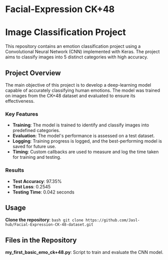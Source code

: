 # Facial-Expression CK+48
# Image Classification Project

This repository contains an emotion classification project using a Convolutional Neural Network (CNN) implemented with Keras. The project aims to classify images into 5 distinct categories with high accuracy.

## Project Overview

The main objective of this project is to develop a deep-learning model capable of accurately classifying human emotions. The model was trained on images from the CK+48 dataset and evaluated to ensure its effectiveness.

### Key Features
- **Training**: The model is trained to identify and classify images into predefined categories.
- **Evaluation**: The model's performance is assessed on a test dataset.
- **Logging**: Training progress is logged, and the best-performing model is saved for future use.
- **Timing**: Custom callbacks are used to measure and log the time taken for training and testing.

### Results
- **Test Accuracy**: 97.35%
- **Test Loss**: 0.2545
- **Testing Time**: 0.042 seconds

## Usage

**Clone the repository**:
    ```bash
    git clone https://github.com/Jasl-hub/Facial-Expression-CK-48-dataset.git
    ```

## Files in the Repository

**my_first_basic_emo_ck+48.py**: Script to train and evaluate the CNN model.


